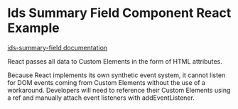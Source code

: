 # Ids Summary Field Component React Example

[ids-summary-field documentation](https://github.com/infor-design/enterprise-wc/blob/main/src/components/ids-summary-field/README.md)

React passes all data to Custom Elements in the form of HTML attributes.

Because React implements its own synthetic event system, it cannot listen for DOM events coming from Custom Elements without the use of a workaround. Developers will need to reference their Custom Elements using a ref and manually attach event listeners with addEventListener.
